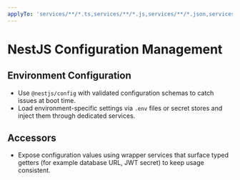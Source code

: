 ```yaml
---
applyTo: 'services/**/*.ts,services/**/*.js,services/**/*.json,services/**/*.spec.ts,services/**/*.e2e-spec.ts,libs/**/*.ts,libs/**/*.js,libs/**/*.json,libs/**/*.spec.ts,libs/**/*.e2e-spec.ts'
---
```


# NestJS Configuration Management

## Environment Configuration

-   Use `@nestjs/config` with validated configuration schemas to catch issues at boot time.
-   Load environment-specific settings via `.env` files or secret stores and inject them through dedicated services.

## Accessors

-   Expose configuration values using wrapper services that surface typed getters (for example database URL, JWT secret) to keep usage consistent.
